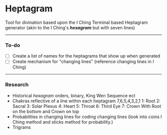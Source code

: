 # Heptagram

Tool for divination based upon the I Ching
Terminal based Heptagram generator (akin to the I Ching's ***hexagram*** but with seven lines)

***

### To-do
- [ ] Create a list of names for the heptagrams that show up when generated
- [ ] Create mechanism for "changing lines" (reference changing lines in I Ching)

***

### Research
- Historical *hexagram* orders, binary, King Wen Sequence ect
- Chakras reflective of a line within each heptagram 7,6,5,4,3,2,1
    1: Root 2: Sacral 3: Solar Plexus 4: Heart 5: Throat 6: Third Eye 7: Crown
    With Root on the bottom and Crown on top
- Probabilities in changing lines for coding changing lines
    (look into coins I Ching method and sticks method for probability.)
- Trigrams
